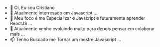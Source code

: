 - 👋 Oi, Eu sou Cristiano
- 👀 Atualmente interresado em Javascript ...
- 🌱 Meu foco é me Especializar e Javscript e futuramente aprender ReactJS ...
- 💞️ Atualmente venho evoluindo muito para depois pensar em colaborar mais ...
- 📫 Tenho Buscado me Tornar um mestre Javascript ...

<!---
Cr-collab/Cr-collab  Eu não tenho medo do homem que praticou 10.000 chutes diferentes, mas sim do homem que praticou o mesmo chute 10.000 vezes.

Bruce Lee
--->
